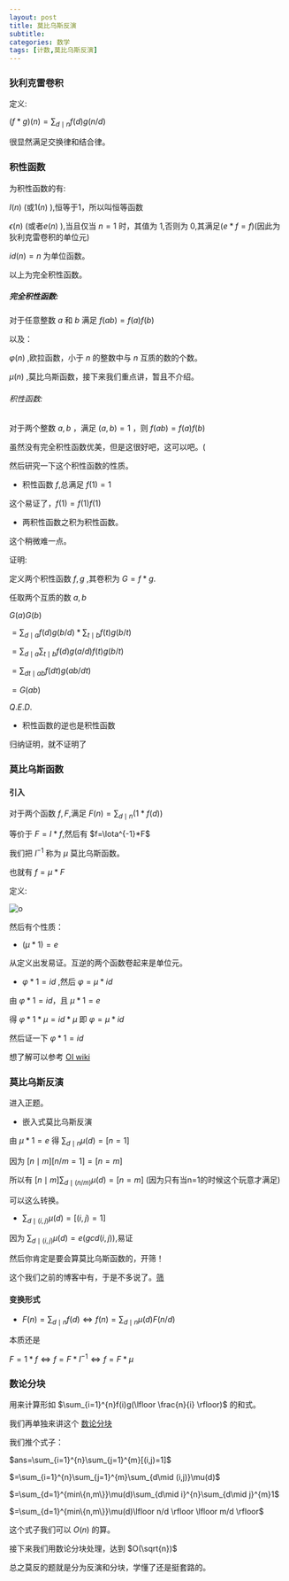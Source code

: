 ```yaml
---
layout: post
title: 莫比乌斯反演
subtitle: 
categories: 数学
tags: [计数,莫比乌斯反演]
---
```


### 狄利克雷卷积

定义:

$(f*g)(n)=\sum_{d\mid n}f(d)g(n/d)$

很显然满足交换律和结合律。

### 积性函数

为积性函数的有:

$I (n)$ (或$1(n)$ ),恒等于1，所以叫恒等函数

$\epsilon (n)$ (或者$e(n)$ ),当且仅当 $n=1$ 时，其值为 $1$,否则为 $0$,其满足($e*f=f$)(因此为狄利克雷卷积的单位元)

$id(n)=n$ 为单位函数。

以上为完全积性函数。

##### 完全积性函数:

对于任意整数 $a$ 和 $b$ 满足 $f(ab)=f(a)f(b)$

以及：

$\varphi (n)$ ,欧拉函数，小于 $n$ 的整数中与 $n$ 互质的数的个数。

$\mu (n)$ ,莫比乌斯函数，接下来我们重点讲，暂且不介绍。

###### 积性函数:

对于两个整数 $a,b$ ，满足 $(a,b)=1$ ，则 $f(ab)=f(a)f(b)$

虽然没有完全积性函数优美，但是这很好吧，这可以吧。(

然后研究一下这个积性函数的性质。

- 积性函数 $f$,总满足 $f(1)=1$

这个易证了，$f(1)=f(1)f(1)$

- 两积性函数之积为积性函数。

这个稍微难一点。

证明:

定义两个积性函数 $f,g$ ,其卷积为 $G=f*g$.

任取两个互质的数 $a,b$

$G(a)G(b)$

$=\sum_{d\mid a}f(d)g(b/d)*\sum_{t\mid b}f(t)g(b/t)$

$=\sum_{d\mid a}\sum_{t\mid b}f(d)g(a/d)f(t)g(b/t)$

$=\sum_{dt\mid ab}f(dt)g(ab/dt)$

$=G(ab)$ 

$Q.E.D.$

- 积性函数的逆也是积性函数

归纳证明，就不证明了

### 莫比乌斯函数

#### 引入

对于两个函数 $f,F$,满足 $F(n)=\sum_{d\mid n}(1*f(d) )$

等价于 $F=I *f$,然后有 $f=\Iota^{-1}*F$

我们把 $I^{-1}$ 称为 $\mu$ 莫比乌斯函数。

也就有 $f=\mu *F$

定义:

![o](https://cdn.luogu.com.cn/upload/image_hosting/4epse4bs.png)

然后有个性质：
- $(\mu *1)=e$

从定义出发易证。互逆的两个函数卷起来是单位元。

- $\varphi *1=id$ ,然后 $\varphi=\mu *id$

由 $\varphi *1=id$，且 $\mu *1=e$

得 $\varphi * 1 *\mu=id*\mu$ 即 $\varphi=\mu *id$

然后证一下 $\varphi *1=id$

想了解可以参考 [OI wiki](http://oi-wiki.com/math/number-theory/mobius/#_2)

### 莫比乌斯反演

进入正题。

- 嵌入式莫比乌斯反演

由 $\mu *1=e$ 得 $\sum_{d\mid n}\mu(d)=[n=1]$

因为 $[n\mid m][n/m=1]=[n=m]$

所以有 $[n\mid m]\sum_{d\mid (n/m)}\mu(d)=[n=m]$ (因为只有当n=1的时候这个玩意才满足)

可以这么转换。

- $\sum_{d\mid (i,j)}\mu (d)=[(i,j)=1]$

因为 $\sum_{d\mid (i,j)}\mu (d)=e(gcd(i,j) )$,易证

然后你肯定是要会算莫比乌斯函数的，开筛！

这个我们之前的博客中有，于是不多说了。[筛](https://cbdsopa.github.io/%E6%95%B0%E5%AD%A6/2022/02/12/%E6%AC%A7%E6%8B%89%E7%AD%9B.html)

#### 变换形式

- $F(n)=\sum_{d\mid n}f(d) \Leftrightarrow f(n)=\sum_{d\mid n}\mu(d)F(n/d)$

本质还是 

$F=1*f \Leftrightarrow f=F*I^{-1} \Leftrightarrow f=F*\mu$

### 数论分块

用来计算形如 $\sum_{i=1}^{n}f(i)g(\lfloor \frac{n}{i} \rfloor)$ 的和式。

我们再单独来讲这个 [数论分块](https://cbdsopa.github.io/%E6%95%B0%E5%AD%A6/2022/02/12/%E6%95%B0%E8%AE%BA%E5%88%86%E5%9D%97.html)

我们推个式子：

$ans=\sum_{i=1}^{n}\sum_{j=1}^{m}[(i,j)=1]$

$=\sum_{i=1}^{n}\sum_{j=1}^{m}\sum_{d\mid (i,j)}\mu(d)$

$=\sum_{d=1}^{min\{n,m\}}\mu(d)\sum_{d\mid i}^{n}\sum_{d\mid j}^{m}1$

$=\sum_{d=1}^{min\{n,m\}}\mu(d)\lfloor n/d \rfloor \lfloor m/d \rfloor$

这个式子我们可以 $O(n)$ 的算。

接下来我们用数论分块处理，达到 $O(\sqrt{n})$

总之莫反的题就是分为反演和分块，学懂了还是挺套路的。
